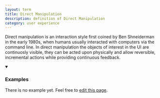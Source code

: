 ```yaml
---
layout: term
title: Direct Manipulation
description: definition of Direct Manipulation
category: user experience
---
```

Direct manipulation is an interaction style first coined by Ben Shneiderman in the early 1980s, when humans usually interacted with computers via the command line. In direct manipulation the objects of interest in the UI are continuosly visible, they can be acted upon physically and allow reversible, incremental actions while providing continuous feedback.

<details markdown="1" open>
<summary><h3>Examples</h3></summary> 

There is no example yet. Feel free to <a href="{{ site.repo }}/edit/master/{{ page.path }}" target="_blank"><i class="fa fa-edit fa-fw"></i> edit this page</a>.

</details>
